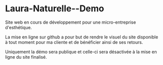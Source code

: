 # Laura-Naturelle--Demo


Site web en cours de développement pour une micro-entreprise d'esthétique.

La mise en ligne sur github a pour but de rendre le visuel du site disponible à tout moment pour ma cliente et de bénéficier ainsi de ses retours.

Uniquement la démo sera publique et celle-ci sera désactivée à la mise en ligne du site finalisé.

